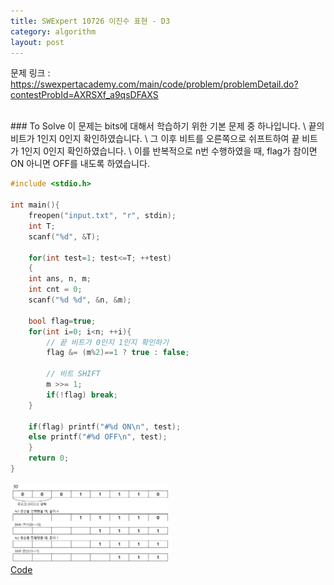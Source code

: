 ```yaml
---
title: SWExpert 10726 이진수 표현 - D3
category: algorithm
layout: post
---
```


문제 링크 : <a href="https://swexpertacademy.com/main/code/problem/problemDetail.do?contestProbId=AXRSXf_a9qsDFAXS">https://swexpertacademy.com/main/code/problem/problemDetail.do?contestProbId=AXRSXf_a9qsDFAXS</a>

<br>
### To Solve
이 문제는 bits에 대해서 학습하기 위한 기본 문제 중 하나입니다. \
끝의 비트가 1인지 0인지 확인하였습니다. \
그 이후 비트를 오른쪽으로 쉬프트하여 끝 비트가 1인지 0인지 확인하였습니다. \
이를 반복적으로 n번 수행하였을 때, flag가 참이면 ON 아니면 OFF를 내도록 하였습니다. 

```cpp
#include <stdio.h>

int main(){
    freopen("input.txt", "r", stdin);
    int T;
    scanf("%d", &T);

    for(int test=1; test<=T; ++test)
    {
    int ans, n, m;
    int cnt = 0;
    scanf("%d %d", &n, &m);

    bool flag=true;
    for(int i=0; i<n; ++i){
        // 끝 비트가 0인지 1인지 확인하기
        flag &= (m%2)==1 ? true : false;

        // 비트 SHIFT
        m >>= 1;
        if(!flag) break;
    }

    if(flag) printf("#%d ON\n", test);
    else printf("#%d OFF\n", test);
    }
    return 0;
}
```

<img src="/assets/img/algorithm/bit_10726.jpg" width="50%" height="50%">




<br>
<a href="https://github.com/KangSooHan/algorithm/blob/main/SWExpert/BITS/10726/main.cpp">Code</a>
